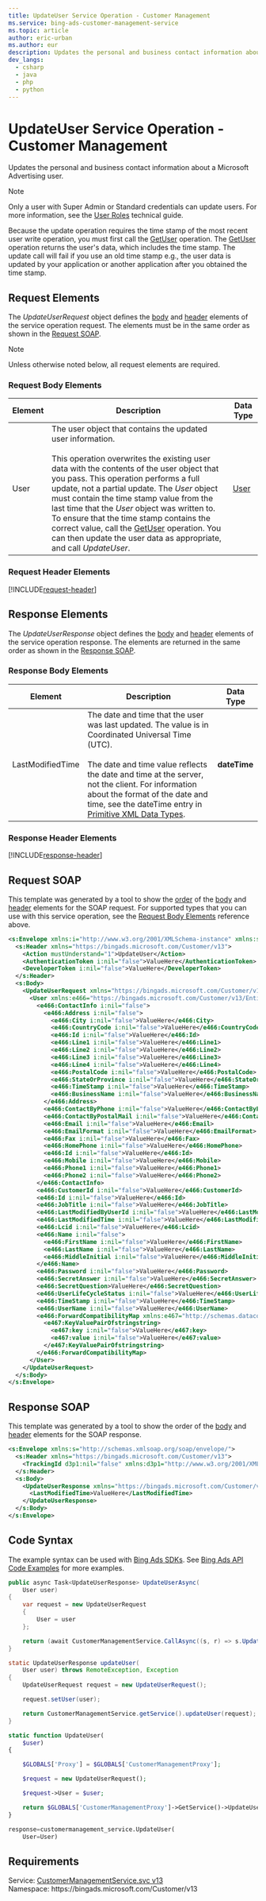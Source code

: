 ```yaml
---
title: UpdateUser Service Operation - Customer Management
ms.service: bing-ads-customer-management-service
ms.topic: article
author: eric-urban
ms.author: eur
description: Updates the personal and business contact information about a Microsoft Advertising user.
dev_langs: 
  - csharp
  - java
  - php
  - python
---
```

# UpdateUser Service Operation - Customer Management
Updates the personal and business contact information about a Microsoft Advertising user. 

> [!NOTE]
> Only a user with Super Admin or Standard credentials can update users. For more information, see the [User Roles](../guides/account-hierarchy-permissions.md#user-roles) technical guide.  

Because the update operation requires the time stamp of the most recent user write operation, you must first call the [GetUser](getuser.md) operation. The [GetUser](getuser.md) operation returns the user's data, which includes the time stamp. The update call will fail if you use an old time stamp e.g., the user data is updated by your application or another application after you obtained the time stamp. 

## <a name="request"></a>Request Elements
The *UpdateUserRequest* object defines the [body](#request-body) and [header](#request-header) elements of the service operation request. The elements must be in the same order as shown in the [Request SOAP](#request-soap). 

> [!NOTE]
> Unless otherwise noted below, all request elements are required.

### <a name="request-body"></a>Request Body Elements

|Element|Description|Data Type|
|-----------|---------------|-------------|
|<a name="user"></a>User|The user object that contains the updated user information.<br/><br/>This operation overwrites the existing user data with the contents of the user object that you pass. This operation performs a full update, not a partial update. The *User* object must contain the time stamp value from the last time that the *User* object was written to. To ensure that the time stamp contains the correct value, call the [GetUser](getuser.md) operation. You can then update the user data as appropriate, and call *UpdateUser*.|[User](user.md)|

### <a name="request-header"></a>Request Header Elements
[!INCLUDE[request-header](./includes/request-header.md)]

## <a name="response"></a>Response Elements
The *UpdateUserResponse* object defines the [body](#response-body) and [header](#response-header) elements of the service operation response. The elements are returned in the same order as shown in the [Response SOAP](#response-soap).

### <a name="response-body"></a>Response Body Elements

|Element|Description|Data Type|
|-----------|---------------|-------------|
|<a name="lastmodifiedtime"></a>LastModifiedTime|The date and time that the user was last updated. The value is in Coordinated Universal Time (UTC).<br/><br/>The date and time value reflects the date and time at the server, not the client. For information about the format of the date and time, see the dateTime entry in [Primitive XML Data Types](https://go.microsoft.com/fwlink/?linkid=859198).|**dateTime**|

### <a name="response-header"></a>Response Header Elements
[!INCLUDE[response-header](./includes/response-header.md)]

## <a name="request-soap"></a>Request SOAP
This template was generated by a tool to show the [order](../guides/services-protocol.md#element-order) of the [body](#request-body) and [header](#request-header) elements for the SOAP request. For supported types that you can use with this service operation, see the [Request Body Elements](#request-body) reference above.

```xml
<s:Envelope xmlns:i="http://www.w3.org/2001/XMLSchema-instance" xmlns:s="http://schemas.xmlsoap.org/soap/envelope/">
  <s:Header xmlns="https://bingads.microsoft.com/Customer/v13">
    <Action mustUnderstand="1">UpdateUser</Action>
    <AuthenticationToken i:nil="false">ValueHere</AuthenticationToken>
    <DeveloperToken i:nil="false">ValueHere</DeveloperToken>
  </s:Header>
  <s:Body>
    <UpdateUserRequest xmlns="https://bingads.microsoft.com/Customer/v13">
      <User xmlns:e466="https://bingads.microsoft.com/Customer/v13/Entities" i:nil="false">
        <e466:ContactInfo i:nil="false">
          <e466:Address i:nil="false">
            <e466:City i:nil="false">ValueHere</e466:City>
            <e466:CountryCode i:nil="false">ValueHere</e466:CountryCode>
            <e466:Id i:nil="false">ValueHere</e466:Id>
            <e466:Line1 i:nil="false">ValueHere</e466:Line1>
            <e466:Line2 i:nil="false">ValueHere</e466:Line2>
            <e466:Line3 i:nil="false">ValueHere</e466:Line3>
            <e466:Line4 i:nil="false">ValueHere</e466:Line4>
            <e466:PostalCode i:nil="false">ValueHere</e466:PostalCode>
            <e466:StateOrProvince i:nil="false">ValueHere</e466:StateOrProvince>
            <e466:TimeStamp i:nil="false">ValueHere</e466:TimeStamp>
            <e466:BusinessName i:nil="false">ValueHere</e466:BusinessName>
          </e466:Address>
          <e466:ContactByPhone i:nil="false">ValueHere</e466:ContactByPhone>
          <e466:ContactByPostalMail i:nil="false">ValueHere</e466:ContactByPostalMail>
          <e466:Email i:nil="false">ValueHere</e466:Email>
          <e466:EmailFormat i:nil="false">ValueHere</e466:EmailFormat>
          <e466:Fax i:nil="false">ValueHere</e466:Fax>
          <e466:HomePhone i:nil="false">ValueHere</e466:HomePhone>
          <e466:Id i:nil="false">ValueHere</e466:Id>
          <e466:Mobile i:nil="false">ValueHere</e466:Mobile>
          <e466:Phone1 i:nil="false">ValueHere</e466:Phone1>
          <e466:Phone2 i:nil="false">ValueHere</e466:Phone2>
        </e466:ContactInfo>
        <e466:CustomerId i:nil="false">ValueHere</e466:CustomerId>
        <e466:Id i:nil="false">ValueHere</e466:Id>
        <e466:JobTitle i:nil="false">ValueHere</e466:JobTitle>
        <e466:LastModifiedByUserId i:nil="false">ValueHere</e466:LastModifiedByUserId>
        <e466:LastModifiedTime i:nil="false">ValueHere</e466:LastModifiedTime>
        <e466:Lcid i:nil="false">ValueHere</e466:Lcid>
        <e466:Name i:nil="false">
          <e466:FirstName i:nil="false">ValueHere</e466:FirstName>
          <e466:LastName i:nil="false">ValueHere</e466:LastName>
          <e466:MiddleInitial i:nil="false">ValueHere</e466:MiddleInitial>
        </e466:Name>
        <e466:Password i:nil="false">ValueHere</e466:Password>
        <e466:SecretAnswer i:nil="false">ValueHere</e466:SecretAnswer>
        <e466:SecretQuestion>ValueHere</e466:SecretQuestion>
        <e466:UserLifeCycleStatus i:nil="false">ValueHere</e466:UserLifeCycleStatus>
        <e466:TimeStamp i:nil="false">ValueHere</e466:TimeStamp>
        <e466:UserName i:nil="false">ValueHere</e466:UserName>
        <e466:ForwardCompatibilityMap xmlns:e467="http://schemas.datacontract.org/2004/07/System.Collections.Generic" i:nil="false">
          <e467:KeyValuePairOfstringstring>
            <e467:key i:nil="false">ValueHere</e467:key>
            <e467:value i:nil="false">ValueHere</e467:value>
          </e467:KeyValuePairOfstringstring>
        </e466:ForwardCompatibilityMap>
      </User>
    </UpdateUserRequest>
  </s:Body>
</s:Envelope>
```

## <a name="response-soap"></a>Response SOAP
This template was generated by a tool to show the order of the [body](#response-body) and [header](#response-header) elements for the SOAP response.

```xml
<s:Envelope xmlns:s="http://schemas.xmlsoap.org/soap/envelope/">
  <s:Header xmlns="https://bingads.microsoft.com/Customer/v13">
    <TrackingId d3p1:nil="false" xmlns:d3p1="http://www.w3.org/2001/XMLSchema-instance">ValueHere</TrackingId>
  </s:Header>
  <s:Body>
    <UpdateUserResponse xmlns="https://bingads.microsoft.com/Customer/v13">
      <LastModifiedTime>ValueHere</LastModifiedTime>
    </UpdateUserResponse>
  </s:Body>
</s:Envelope>
```

## <a name="example"></a>Code Syntax
The example syntax can be used with [Bing Ads SDKs](../guides/client-libraries.md). See [Bing Ads API Code Examples](../guides/code-examples.md) for more examples.
```csharp
public async Task<UpdateUserResponse> UpdateUserAsync(
	User user)
{
	var request = new UpdateUserRequest
	{
		User = user
	};

	return (await CustomerManagementService.CallAsync((s, r) => s.UpdateUserAsync(r), request));
}
```
```java
static UpdateUserResponse updateUser(
	User user) throws RemoteException, Exception
{
	UpdateUserRequest request = new UpdateUserRequest();

	request.setUser(user);

	return CustomerManagementService.getService().updateUser(request);
}
```
```php
static function UpdateUser(
	$user)
{

	$GLOBALS['Proxy'] = $GLOBALS['CustomerManagementProxy'];

	$request = new UpdateUserRequest();

	$request->User = $user;

	return $GLOBALS['CustomerManagementProxy']->GetService()->UpdateUser($request);
}
```
```python
response=customermanagement_service.UpdateUser(
	User=User)
```

## Requirements
Service: [CustomerManagementService.svc v13](https://clientcenter.api.bingads.microsoft.com/Api/CustomerManagement/v13/CustomerManagementService.svc)  
Namespace: https\://bingads.microsoft.com/Customer/v13  

